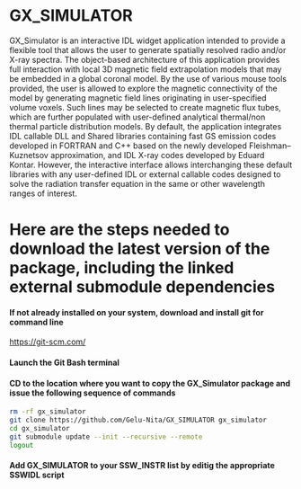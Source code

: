 # GX_SIMULATOR
GX_Simulator is an interactive IDL widget application intended to provide a flexible tool that allows the user to generate spatially resolved radio and/or X-ray spectra. The object-based architecture of this application provides full interaction with local 3D magnetic field extrapolation models that may be embedded in a global coronal model. By the use of various mouse tools provided, the user is allowed to explore the magnetic connectivity of the model by generating magnetic field lines originating in user-specified volume voxels. Such lines may be selected to create magnetic flux tubes, which are further populated with user-defined analytical thermal/non thermal particle distribution models. By default, the application integrates IDL callable DLL and Shared libraries containing fast GS emission codes developed in FORTRAN and C++ based on the newly developed Fleishman–Kuznetsov approximation, and IDL X-ray codes developed by Eduard Kontar. However, the interactive interface allows interchanging these default libraries with any user-defined IDL or external callable codes designed to solve the radiation transfer equation in the same or other wavelength ranges of interest.

# Here are the steps needed to download the latest version of the package, including the linked external submodule dependencies

#### If not already installed on your system, download and install git for command line

https://git-scm.com/

#### Launch the Git Bash terminal

#### CD to the location where you want to copy the GX_Simulator package and issue the following sequence of commands

```bash
rm -rf gx_simulator
git clone https://github.com/Gelu-Nita/GX_SIMULATOR gx_simulator
cd gx_simulator
git submodule update --init --recursive --remote
logout
```

#### Add GX_SIMULATOR to your SSW_INSTR list by editig the appropriate SSWIDL script

